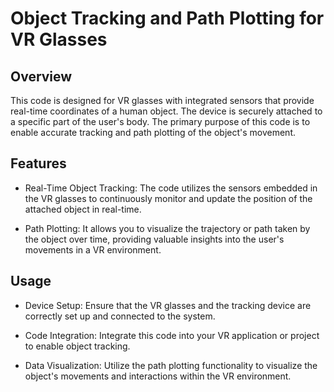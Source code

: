 # Object Tracking and Path Plotting for VR Glasses

## Overview
This code is designed for VR glasses with integrated sensors that provide real-time coordinates of a human object. The device is securely attached to a specific part of the user's body. The primary purpose of this code is to enable accurate tracking and path plotting of the object's movement.

## Features
+ Real-Time Object Tracking: The code utilizes the sensors embedded in the VR glasses to continuously monitor and update the position of the attached object in real-time.

+ Path Plotting: It allows you to visualize the trajectory or path taken by the object over time, providing valuable insights into the user's movements in a VR environment.

## Usage
* Device Setup: Ensure that the VR glasses and the tracking device are correctly set up and connected to the system.

* Code Integration: Integrate this code into your VR application or project to enable object tracking.

* Data Visualization: Utilize the path plotting functionality to visualize the object's movements and interactions within the VR environment.
